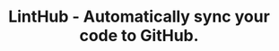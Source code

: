 <h1 align="center">
  
  <br>
  <a >LintHub</a> - Automatically sync your code to GitHub.
  <br>
  <br>
</h1>

